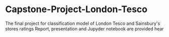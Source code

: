 # Capstone-Project-London-Tesco
The final project for classification model of London Tesco and Sainsbury's stores ratings 
Report, presentation and Jupyder notebook are provided hear
